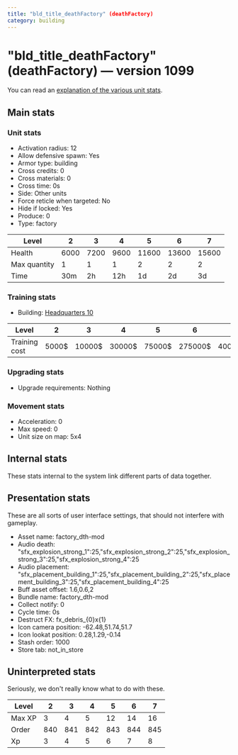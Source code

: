```yaml
---
title: "bld_title_deathFactory" (deathFactory)
category: building
---
```


# "bld_title_deathFactory" (deathFactory) — version 1099

You can read an [explanation  of the various unit stats](unitexplained.md).

## Main stats

### Unit stats

  * Activation radius: 12
  * Allow defensive spawn: Yes
  * Armor type: building
  * Cross credits: 0
  * Cross materials: 0
  * Cross time: 0s
  * Side: Other units
  * Force reticle when targeted: No
  * Hide if locked: Yes
  * Produce: 0
  * Type: factory

|Level       |2   |3   |4   |5    |6    |7    |
|------------|----|----|----|-----|-----|-----|
|Health      |6000|7200|9600|11600|13600|15600|
|Max quantity|1   |1   |1   |2    |2    |2    |
|Time        |30m |2h  |12h |1d   |2d   |3d   |


### Training stats

  * Building: [Headquarters 10](smugglerHQ.html)

|Level        |2    |3     |4     |5     |6      |7      |
|-------------|-----|------|------|------|-------|-------|
|Training cost|5000$|10000$|30000$|75000$|275000$|400000$|


### Upgrading stats

  * Upgrade requirements: Nothing

### Movement stats

  * Acceleration: 0
  * Max speed: 0
  * Unit size on map: 5x4

## Internal stats

These stats internal to the system link different parts of data together.


## Presentation stats

These are all sorts of user interface settings, that should not interfere with gameplay.

  * Asset name: factory_dth-mod
  * Audio death: "sfx_explosion_strong_1":25,"sfx_explosion_strong_2":25,"sfx_explosion_strong_3":25,"sfx_explosion_strong_4":25
  * Audio placement: "sfx_placement_building_1":25,"sfx_placement_building_2":25,"sfx_placement_building_3":25,"sfx_placement_building_4":25
  * Buff asset offset: 1.6,0.6,2
  * Bundle name: factory_dth-mod
  * Collect notify: 0
  * Cycle time: 0s
  * Destruct FX: fx_debris_{0}x{1}
  * Icon camera position: -62.48,51.74,51.7
  * Icon lookat position: 0.28,1.29,-0.14
  * Stash order: 1000
  * Store tab: not_in_store

## Uninterpreted stats

Seriously, we don't really know what to do with these.

|Level |2  |3  |4  |5  |6  |7  |
|------|---|---|---|---|---|---|
|Max XP|3  |4  |5  |12 |14 |16 |
|Order |840|841|842|843|844|845|
|Xp    |3  |4  |5  |6  |7  |8  |


